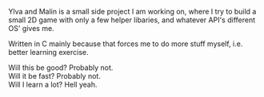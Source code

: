 Ylva and Malin is a small side project I am working on,
where I try to build a small 2D game with only a few helper libaries,
and whatever API's different OS' gives me.

Written in C mainly because that forces me to do more stuff myself, i.e. better learning exercise.

Will this be good? Probably not.  
Will it be fast? Probably not.  
Will I learn a lot? Hell yeah.  
